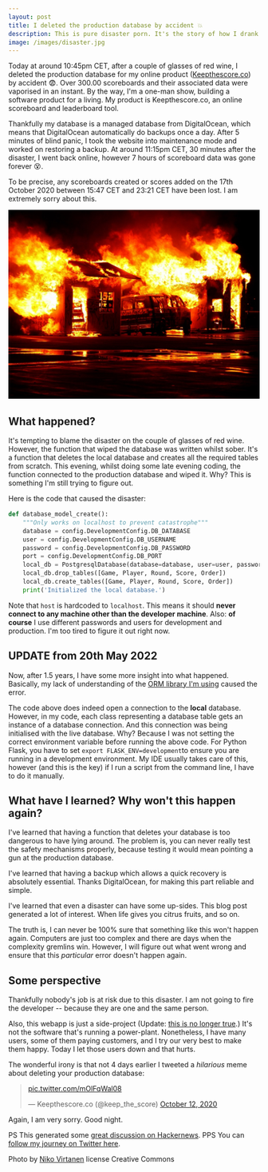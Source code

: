 ```yaml
---
layout: post
title: I deleted the production database by accident 💥
description: This is pure disaster porn. It's the story of how I drank some wine and then managed to delete the production database. Thankfully there was a backup.
image: /images/disaster.jpg
---
```



Today at around 10:45pm CET, after a couple of glasses of red wine, I deleted the production database for my online product ([Keepthescore.co](https://keepthescore.co/)) by accident 😨. Over 300.00 scoreboards and their associated data were vaporised in an instant. By the way, I'm a one-man show, building a software product for a living. My product is Keepthescore.co, an online scoreboard and leaderboard tool.

Thankfully my database is a managed database from DigitalOcean, which means that DigitalOcean automatically do backups once a day. After 5 minutes of blind panic, I took the website into maintenance mode and worked on restoring a backup. At around 11:15pm CET, 30 minutes after the disaster, I went back online, however 7 hours of scoreboard data was gone forever 😵. 

To be precise, any scoreboards created or scores added on the 17th October 2020 between 15:47 CET and 23:21 CET have been lost. I am extremely sorry about this.


![Production Disaster ](/images/disaster.jpg)

## What happened?

It's tempting to blame the disaster on the couple of glasses of red wine. However, the function that wiped the database was written whilst sober. It's a function that deletes the local database and creates all the required tables from scratch. This evening, whilst doing some late evening coding, the function connected to the production database and wiped it. Why? This is something I'm still trying to figure out.

Here is the code that caused the disaster:
```python
def database_model_create():
    """Only works on localhost to prevent catastrophe"""
    database = config.DevelopmentConfig.DB_DATABASE
    user = config.DevelopmentConfig.DB_USERNAME
    password = config.DevelopmentConfig.DB_PASSWORD
    port = config.DevelopmentConfig.DB_PORT
    local_db = PostgresqlDatabase(database=database, user=user, password=password, host='localhost', port=port)
    local_db.drop_tables([Game, Player, Round, Score, Order])
    local_db.create_tables([Game, Player, Round, Score, Order])
    print('Initialized the local database.')
```
Note that `host` is hardcoded to `localhost`. This means it should **never connect to any machine other than the developer machine**.  Also: **of course** I use different passwords and users for development and production. I'm too tired to figure it out right now.

## UPDATE from 20th May 2022

Now, after 1.5 years, I have some more insight into what happened. Basically, my lack of understanding of the [ORM library I'm using](http://docs.peewee-orm.com/en/latest/) caused the error. 

The code above does indeed open a connection to the **local** database. However, in my code, each class representing a database table gets an instance of a database connection. And this connection was being initialised with the live database. Why? Because I was not setting the correct environment variable before running the above code. For Python Flask, you have to set `export FLASK_ENV=development`to ensure you are running in a development environment. My IDE usually takes care of this, however (and this is the key) if I run a script from the command line, I have to do it manually. 

## What have I learned? Why won't this happen again?

I've learned that having a function that deletes your database is too dangerous to have lying around. The problem is, you can never really test the safety mechanisms properly, because testing it would mean pointing a gun at the production database.

I've learned that having a backup which allows a quick recovery is absolutely essential. Thanks DigitalOcean, for making this part reliable and simple.

I've learned that even a disaster can have some up-sides. This blog post generated a lot of interest. When life gives you citrus fruits, and so on.

The truth is, I can never be 100% sure that something like this won't happen again. Computers are just too complex and there are days when the complexity gremlins win. However, I will figure out what went wrong and ensure that this _particular_ error doesn't happen again.

## Some perspective

Thankfully nobody's job is at risk due to this disaster. I am not going to fire the developer -- because they are one and the same person. 

Also, this webapp is just a side-project (Update: [this is no longer true](https://casparwre.de/blog/becoming-an-indie-hacker/).) It's not the software that's running a power-plant. Nonetheless, I have many users, some of them paying customers, and I try our very best to make them happy. Today I let those users down and that hurts. 

The wonderful irony is that not 4 days earlier I tweeted a _hilarious_ meme about deleting your production database:

<blockquote class="twitter-tweet"><p lang="zxx" dir="ltr"><a href="https://t.co/mOlFqWal08">pic.twitter.com/mOlFqWal08</a></p>&mdash; Keepthescore.co (@keep_the_score) <a href="https://twitter.com/keep_the_score/status/1315552102299598851?ref_src=twsrc%5Etfw">October 12, 2020</a></blockquote> <script async src="https://platform.twitter.com/widgets.js" charset="utf-8"></script>


Again, I am very sorry. Good night. 

PS This generated some [great discussion on Hackernews](https://news.ycombinator.com/item?id=24813795).
PPS You can [follow my journey on Twitter here](https://twitter.com/wrede).


<span>Photo by <a href="https://nikovirtanen.com/">Niko Virtanen</a> license Creative Commons</span>





